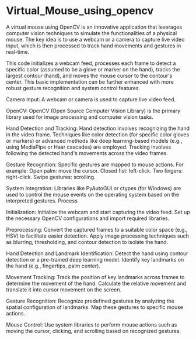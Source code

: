 # Virtual_Mouse_using_opencv
A virtual mouse using OpenCV is an innovative application that leverages computer vision techniques to simulate the functionalities of a physical mouse. The key idea is to use a webcam or a camera to capture live video input, which is then processed to track hand movements and gestures in real-time.

This code initializes a webcam feed, processes each frame to detect a specific color (assumed to be a glove or marker on the hand), tracks the largest contour (hand), and moves the mouse cursor to the contour's center. This basic implementation can be further enhanced with more robust gesture recognition and system control features.

Camera Input:
A webcam or camera is used to capture live video feed.

OpenCV:
OpenCV (Open Source Computer Vision Library) is the primary library used for image processing and computer vision tasks.

Hand Detection and Tracking:
Hand detection involves recognizing the hand in the video frame. Techniques like color detection (for specific color gloves or markers) or advanced methods like deep learning-based models (e.g., using MediaPipe or Haar cascades) are employed.
Tracking involves following the detected hand's movements across the video frames.

Gesture Recognition:
Specific gestures are mapped to mouse actions. For example:
Open palm: move the cursor.
Closed fist: left-click.
Two fingers: right-click.
Swipe gestures: scrolling.

System Integration:
Libraries like PyAutoGUI or ctypes (for Windows) are used to control the mouse events on the operating system based on the interpreted gestures.
Process

Initialization:
Initialize the webcam and start capturing the video feed.
Set up the necessary OpenCV configurations and import required libraries.

Preprocessing:
Convert the captured frames to a suitable color space (e.g., HSV) to facilitate easier detection.
Apply image processing techniques such as blurring, thresholding, and contour detection to isolate the hand.

Hand Detection and Landmark Identification:
Detect the hand using contour detection or a pre-trained deep learning model.
Identify key landmarks on the hand (e.g., fingertips, palm center).

Movement Tracking:
Track the position of key landmarks across frames to determine the movement of the hand.
Calculate the relative movement and translate it into cursor movement on the screen.

Gesture Recognition:
Recognize predefined gestures by analyzing the spatial configuration of landmarks.
Map these gestures to specific mouse actions.

Mouse Control:
Use system libraries to perform mouse actions such as moving the cursor, clicking, and scrolling based on recognized gestures.
